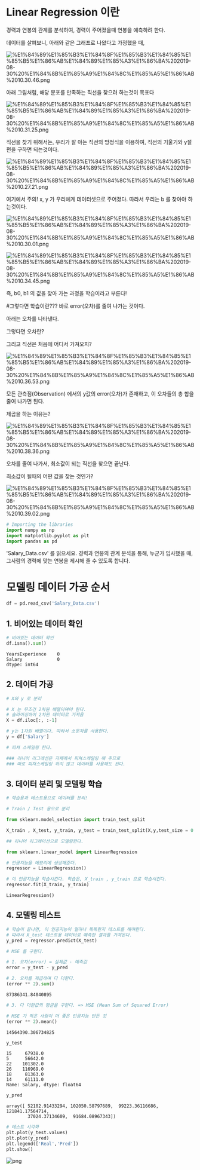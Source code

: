 # Linear Regression 이란

경력과 연봉의 관계를 분석하여, 경력이 주어졌을때 연봉을 예측하려 한다.

데이터를 살펴보니, 아래와 같은 그래프로 나왔다고 가정했을 때,

![%E1%84%89%E1%85%B3%E1%84%8F%E1%85%B3%E1%84%85%E1%85%B5%E1%86%AB%E1%84%89%E1%85%A3%E1%86%BA%202019-08-30%20%E1%84%8B%E1%85%A9%E1%84%8C%E1%85%A5%E1%86%AB%2010.30.46.png](attachment:%E1%84%89%E1%85%B3%E1%84%8F%E1%85%B3%E1%84%85%E1%85%B5%E1%86%AB%E1%84%89%E1%85%A3%E1%86%BA%202019-08-30%20%E1%84%8B%E1%85%A9%E1%84%8C%E1%85%A5%E1%86%AB%2010.30.46.png)

 아래 그림처럼, 해당 분포를 만족하는 직선을 찾으려 하는것이 목표다

![%E1%84%89%E1%85%B3%E1%84%8F%E1%85%B3%E1%84%85%E1%85%B5%E1%86%AB%E1%84%89%E1%85%A3%E1%86%BA%202019-08-30%20%E1%84%8B%E1%85%A9%E1%84%8C%E1%85%A5%E1%86%AB%2010.31.25.png](attachment:%E1%84%89%E1%85%B3%E1%84%8F%E1%85%B3%E1%84%85%E1%85%B5%E1%86%AB%E1%84%89%E1%85%A3%E1%86%BA%202019-08-30%20%E1%84%8B%E1%85%A9%E1%84%8C%E1%85%A5%E1%86%AB%2010.31.25.png)

직선을 찾기 위해서는, 우리가 잘 아는 직선의 방정식을 이용하여, 직선의 기울기와 y절편을 구하면 되는것이다.

![%E1%84%89%E1%85%B3%E1%84%8F%E1%85%B3%E1%84%85%E1%85%B5%E1%86%AB%E1%84%89%E1%85%A3%E1%86%BA%202019-08-30%20%E1%84%8B%E1%85%A9%E1%84%8C%E1%85%A5%E1%86%AB%2010.27.21.png](attachment:%E1%84%89%E1%85%B3%E1%84%8F%E1%85%B3%E1%84%85%E1%85%B5%E1%86%AB%E1%84%89%E1%85%A3%E1%86%BA%202019-08-30%20%E1%84%8B%E1%85%A9%E1%84%8C%E1%85%A5%E1%86%AB%2010.27.21.png)

 여기에서 주의!  x, y 가 우리에게 데이터셋으로 주어졌다. 따라서 우리는 b 를 찾아야 하는것이다.

![%E1%84%89%E1%85%B3%E1%84%8F%E1%85%B3%E1%84%85%E1%85%B5%E1%86%AB%E1%84%89%E1%85%A3%E1%86%BA%202019-08-30%20%E1%84%8B%E1%85%A9%E1%84%8C%E1%85%A5%E1%86%AB%2010.30.01.png](attachment:%E1%84%89%E1%85%B3%E1%84%8F%E1%85%B3%E1%84%85%E1%85%B5%E1%86%AB%E1%84%89%E1%85%A3%E1%86%BA%202019-08-30%20%E1%84%8B%E1%85%A9%E1%84%8C%E1%85%A5%E1%86%AB%2010.30.01.png)

![%E1%84%89%E1%85%B3%E1%84%8F%E1%85%B3%E1%84%85%E1%85%B5%E1%86%AB%E1%84%89%E1%85%A3%E1%86%BA%202019-08-30%20%E1%84%8B%E1%85%A9%E1%84%8C%E1%85%A5%E1%86%AB%2010.34.45.png](attachment:%E1%84%89%E1%85%B3%E1%84%8F%E1%85%B3%E1%84%85%E1%85%B5%E1%86%AB%E1%84%89%E1%85%A3%E1%86%BA%202019-08-30%20%E1%84%8B%E1%85%A9%E1%84%8C%E1%85%A5%E1%86%AB%2010.34.45.png)

즉, b0, b1 의 값을 찾아 가는 과정을 학습이라고 부른다!


#그렇다면 학습이란??? 바로 error(오차)를 줄여 나가는 것이다.


아래는 오차를 나타낸다. 

그렇다면 오차란?

그리고 직선은 처음에 어디서 가져오지?

![%E1%84%89%E1%85%B3%E1%84%8F%E1%85%B3%E1%84%85%E1%85%B5%E1%86%AB%E1%84%89%E1%85%A3%E1%86%BA%202019-08-30%20%E1%84%8B%E1%85%A9%E1%84%8C%E1%85%A5%E1%86%AB%2010.36.53.png](attachment:%E1%84%89%E1%85%B3%E1%84%8F%E1%85%B3%E1%84%85%E1%85%B5%E1%86%AB%E1%84%89%E1%85%A3%E1%86%BA%202019-08-30%20%E1%84%8B%E1%85%A9%E1%84%8C%E1%85%A5%E1%86%AB%2010.36.53.png)

모든 관측점(Observation) 에서의 y값의 error(오차)가 존재하고,  이 오차들의 총 합을 줄여 나가면 된다.

제곱을 하는 이유는?

![%E1%84%89%E1%85%B3%E1%84%8F%E1%85%B3%E1%84%85%E1%85%B5%E1%86%AB%E1%84%89%E1%85%A3%E1%86%BA%202019-08-30%20%E1%84%8B%E1%85%A9%E1%84%8C%E1%85%A5%E1%86%AB%2010.38.36.png](attachment:%E1%84%89%E1%85%B3%E1%84%8F%E1%85%B3%E1%84%85%E1%85%B5%E1%86%AB%E1%84%89%E1%85%A3%E1%86%BA%202019-08-30%20%E1%84%8B%E1%85%A9%E1%84%8C%E1%85%A5%E1%86%AB%2010.38.36.png)

오차를 줄여 나가서, 최소값이 되는 직선을 찾으면 끝난다. 

최소값이 될때의 어떤 값을 찾는 것인가?

![%E1%84%89%E1%85%B3%E1%84%8F%E1%85%B3%E1%84%85%E1%85%B5%E1%86%AB%E1%84%89%E1%85%A3%E1%86%BA%202019-08-30%20%E1%84%8B%E1%85%A9%E1%84%8C%E1%85%A5%E1%86%AB%2010.39.02.png](attachment:%E1%84%89%E1%85%B3%E1%84%8F%E1%85%B3%E1%84%85%E1%85%B5%E1%86%AB%E1%84%89%E1%85%A3%E1%86%BA%202019-08-30%20%E1%84%8B%E1%85%A9%E1%84%8C%E1%85%A5%E1%86%AB%2010.39.02.png)




```python
# Importing the libraries
import numpy as np
import matplotlib.pyplot as plt
import pandas as pd

```

'Salary_Data.csv' 를 읽으세요.
경력과 연봉의 관계 분석을 통해, 누군가 입사했을 때, 그사람의 경력에 맞는 연봉을 제시해 줄 수 있도록 합니다.

# 모델링 데이터 가공 순서


```python
df = pd.read_csv('Salary_Data.csv')
```

## 1. 비어있는 데이터 확인


```python
# 비어있는 데이터 확인
df.isna().sum()
```




    YearsExperience    0
    Salary             0
    dtype: int64



## 2. 데이터 가공


```python
# X와 y 로 분리
```


```python
# X 는 무조건 2차원 배열이여야 한다.
# 슬라이싱하여 2차원 데이터로 가져옴
X = df.iloc[:, :-1]
```


```python
# y는 1차원 배열이다. 따라서 소문자를 사용한다.
y = df['Salary']
```


```python
# 피쳐 스케일링 한다.

### 리니어 리그레션은 자체에서 피쳐스케일링 해 주므로
### 따로 피쳐스케일링 하지 않고 데이터를 사용해도 된다.
```

## 3. 데이터 분리 및 모델링 학습


```python
# 학습용과 테스트용으로 데이터를 분리!

# Train / Test 용으로 분리
```


```python
from sklearn.model_selection import train_test_split
```


```python
X_train , X_test, y_train, y_test = train_test_split(X,y,test_size = 0.2 ,random_state = 3)
```


```python
## 리니어 리그레이션으로 모델링한다.
```


```python
from sklearn.linear_model import LinearRegression
```


```python
# 인공지능을 메모리에 생성해준다.
regressor = LinearRegression()
```


```python
# 이 인공지능을 학습시킨다. 학습은, X_train , y_train 으로 학습시킨다.
regressor.fit(X_train, y_train)
```




    LinearRegression()



## 4. 모델링 테스트


```python
# 학습이 끝나면, 이 인공지능이 얼마나 똑똑한지 테스트를 해야한다.
# 따라서 X_test 테스트용 데이터로 예측한 결과를 가져온다.
y_pred = regressor.predict(X_test)
```


```python
# MSE 를 구한다.

# 1. 오차(error) = 실제값 - 예측값
error = y_test - y_pred
```


```python
# 2. 오차를 제곱하여 다 더한다.
(error ** 2).sum()
```




    87386341.84040895




```python
# 3. 다 더한값의 평균을 구한다. => MSE (Mean Sum of Squared Error)
```


```python
# MSE 가 작은 사람이 더 좋은 인공지능 만든 것
(error ** 2).mean()
```




    14564390.306734825




```python
y_test
```




    15     67938.0
    5      56642.0
    22    101302.0
    26    116969.0
    18     81363.0
    14     61111.0
    Name: Salary, dtype: float64




```python
y_pred
```




    array([ 52102.91433294, 102050.58797689,  99223.36116686, 121841.17564714,
            37024.37134609,  91684.08967343])




```python
# 테스트 시각화
plt.plot(y_test.values)
plt.plot(y_pred)
plt.legend(['Real','Pred'])
plt.show()
```


    
![png](output_45_0.png)
    

